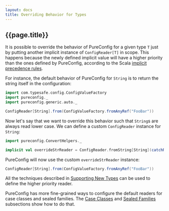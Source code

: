 ```yaml
---
layout: docs
title: Overriding Behavior for Types
---
```


## {{page.title}}

It is possible to override the behavior of PureConfig for a given type `T` just by putting another implicit instance
of `ConfigReader[T]` in scope. This happens because the newly defined implicit value will have a higher priority than
the ones defined by PureConfig, according to the Scala [implicit precedence rules](https://docs.scala-lang.org/tutorials/FAQ/finding-implicits.html#where-do-implicits-come-from).

For instance, the default behavior of PureConfig for `String` is to return the string itself in the configuration:

```scala mdoc:silent
import com.typesafe.config.ConfigValueFactory
import pureconfig._
import pureconfig.generic.auto._
```

```scala mdoc
ConfigReader[String].from(ConfigValueFactory.fromAnyRef("FooBar"))
```

Now let's say that we want to override this behavior such that `String`s are always read lower case. We can define a
custom `ConfigReader` instance for `String`:

```scala mdoc:silent
import pureconfig.ConvertHelpers._

implicit val overrideStrReader = ConfigReader.fromString[String](catchReadError(_.toLowerCase))
```

PureConfig will now use the custom `overrideStrReader` instance:

```scala mdoc
ConfigReader[String].from(ConfigValueFactory.fromAnyRef("FooBar"))
```

All the techniques described in [Supporting New Types](supporting-new-types.html) can be used to define the higher
priority reader.

PureConfig has more fine-grained ways to configure the default readers for case classes and sealed families.
The [Case Classes](overriding-behavior-for-case-classes.html) and
[Sealed Families](overriding-behavior-for-sealed-families.html) subsections show how to do that.
